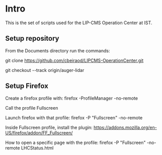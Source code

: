 # Intro

This is the set of scripts used for the LIP-CMS Operation Center at IST.

## Setup repository

From the Documents directory run the commands:

git clone https://github.com/cbeiraod/LIPCMS-OperationCenter.git

git checkout --track origin/auger-lidar

## Setup Firefox

Create a firefox profile with: firefox -ProfileManager -no-remote

Call the profile Fullscreen

Launch firefox with that profile: firefox -P "Fullscreen" -no-remote

Inside Fullscreen profile, install the plugin: https://addons.mozilla.org/en-US/firefox/addon/FF_Fullscreen/

How to open a specific page with the profile: firefox -P "Fullscreen" -no-remote LHCStatus.html
